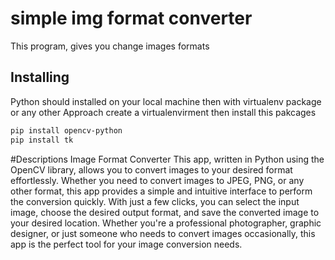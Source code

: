 # simple img format converter 
This program, gives you change images formats 

## Installing 

Python should installed on your local machine then with virtualenv package or any other Approach create a virtualenvirment then install this pakcages

```bash 
pip install opencv-python
pip install tk
```
#Descriptions
Image Format Converter
This app, written in Python using the OpenCV library, allows you to convert images to your desired format effortlessly. Whether you need to convert images to JPEG, PNG, or any other format, this app provides a simple and intuitive interface to perform the conversion quickly. With just a few clicks, you can select the input image, choose the desired output format, and save the converted image to your desired location. Whether you're a professional photographer, graphic designer, or just someone who needs to convert images occasionally, this app is the perfect tool for your image conversion needs.
